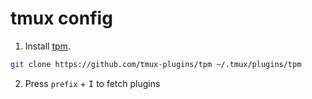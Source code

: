 # tmux config

1. Install [tpm](https://github.com/tmux-plugins/tpm).
```sh
git clone https://github.com/tmux-plugins/tpm ~/.tmux/plugins/tpm
```

2. Press `prefix` + <kbd>I</kbd> to fetch plugins
